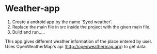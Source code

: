 # Weather-app
1) Create a android app by the name 'Syed weather'.
2) Replace the main file in src inside the project with the given main file.
3) Build and run.....

This app gives different weather information of the place entered by user.
Uses OpenWeatherMap's api (http://openweathermap.org) to get data.
